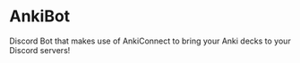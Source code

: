 # AnkiBot
 Discord Bot that makes use of AnkiConnect to bring your Anki decks to your Discord servers!
